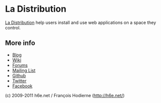 # La Distribution

[La Distribution][home] help users install and use web applications on a space they control.

  [home]: http://ladistribution.net/

## More info

 * [Blog](http://ladistribution.net/blog/)
 * [Wiki](http://ladistribution.net/en/wiki/)
 * [Forums](http://ladistribution.net/en/forums/)
 * [Mailing List](https://groups.google.com/group/ladistribution)
 * [Github](https://github.com/ladistribution)
 * [Twitter](http://twitter.com/ladistribution)
 * [Facebook](http://www.facebook.com/ladistribution)

(c) 2009-2011 h6e.net / François Hodierne (http://h6e.net/)
